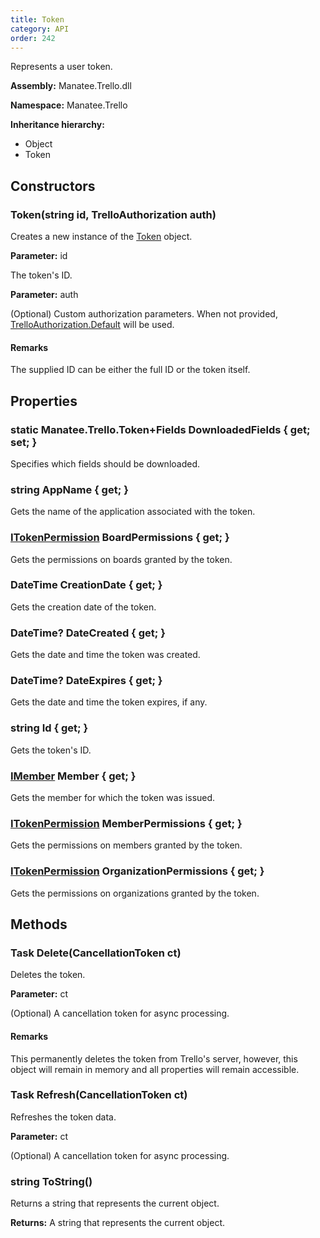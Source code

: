 ```yaml
---
title: Token
category: API
order: 242
---
```


Represents a user token.

**Assembly:** Manatee.Trello.dll

**Namespace:** Manatee.Trello

**Inheritance hierarchy:**

- Object
- Token

## Constructors

### Token(string id, TrelloAuthorization auth)

Creates a new instance of the [Token](../Token#token) object.

**Parameter:** id

The token&#39;s ID.

**Parameter:** auth

(Optional) Custom authorization parameters. When not provided, [TrelloAuthorization.Default](../TrelloAuthorization#static-trelloauthorization-default--get-) will be used.

#### Remarks

The supplied ID can be either the full ID or the token itself.

## Properties

### static Manatee.Trello.Token+Fields DownloadedFields { get; set; }

Specifies which fields should be downloaded.

### string AppName { get; }

Gets the name of the application associated with the token.

### [ITokenPermission](../ITokenPermission#itokenpermission) BoardPermissions { get; }

Gets the permissions on boards granted by the token.

### DateTime CreationDate { get; }

Gets the creation date of the token.

### DateTime? DateCreated { get; }

Gets the date and time the token was created.

### DateTime? DateExpires { get; }

Gets the date and time the token expires, if any.

### string Id { get; }

Gets the token&#39;s ID.

### [IMember](../IMember#imember) Member { get; }

Gets the member for which the token was issued.

### [ITokenPermission](../ITokenPermission#itokenpermission) MemberPermissions { get; }

Gets the permissions on members granted by the token.

### [ITokenPermission](../ITokenPermission#itokenpermission) OrganizationPermissions { get; }

Gets the permissions on organizations granted by the token.

## Methods

### Task Delete(CancellationToken ct)

Deletes the token.

**Parameter:** ct

(Optional) A cancellation token for async processing.

#### Remarks

This permanently deletes the token from Trello&#39;s server, however, this object will remain in memory and all properties will remain accessible.

### Task Refresh(CancellationToken ct)

Refreshes the token data.

**Parameter:** ct

(Optional) A cancellation token for async processing.

### string ToString()

Returns a string that represents the current object.

**Returns:** A string that represents the current object.

